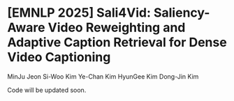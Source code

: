 # [EMNLP 2025] Sali4Vid: Saliency-Aware Video Reweighting and Adaptive Caption Retrieval for Dense Video Captioning
MinJu Jeon Si-Woo Kim Ye-Chan Kim HyunGee Kim Dong-Jin Kim

Code will be updated soon.
